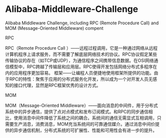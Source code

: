 # Alibaba-Middleware-Challenge
Alibaba Middleware Challenge, including RPC (Remote Procedure Call) and MOM (Message-Oriented Middleware) compent

RPC

RPC（Remote Procedure Call ）——远程过程调用，它是一种通过网络从远程计算机程序上请求服务，而不需要了解底层网络技术的协议。RPC协议假定某些传输协议的存在（如TCP或UDP），为通信程序之间携带信息数据。在OSI网络通信模型中，RPC跨越了传输层和应用层。RPC使得开发包括网络分布式多程序在内的应用程序更加容易。 框架——让编程人员便捷地使用框架所提供的功能。由于RPC的特性：聚焦于应用的分布式服务化开发，所以成为一个对开发人员无感知的接口代理，显然是RPC框架优秀的设计方式。

MOM

MOM（Message-Oriented Middleware）——面向消息的中间件，用于分布式系统中的异步通信，提供了点对点模式和发布订阅模式。和RPC的同步通信相比，使用消息中间件降低了系统之间的耦合。系统间的通信无需显式互相调用，只需要生产消息，消费消息，MOM充当系统间的可靠通信媒介。通过消息中间价提供的异步通信机制，分布式系统的可扩展性、性能和可用性会有进一步的提升。